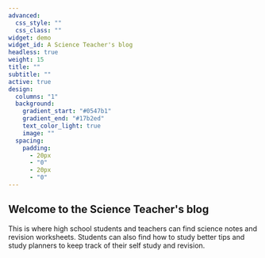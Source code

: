```yaml
---
advanced:
  css_style: ""
  css_class: ""
widget: demo
widget_id: A Science Teacher's blog
headless: true
weight: 15
title: ""
subtitle: ""
active: true
design:
  columns: "1"
  background:
    gradient_start: "#0547b1"
    gradient_end: "#17b2ed"
    text_color_light: true
    image: ""
  spacing:
    padding:
      - 20px
      - "0"
      - 20px
      - "0"
---
```

## Welcome to the Science Teacher's blog

This is where high school students and teachers can find science notes and revision worksheets. Students can also find how to study better tips and study planners to keep track of their self study and revision.